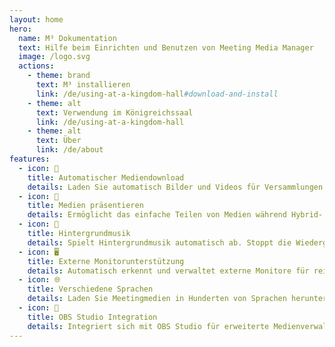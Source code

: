 ```yaml
---
layout: home
hero:
  name: M³ Dokumentation
  text: Hilfe beim Einrichten und Benutzen von Meeting Media Manager
  image: /logo.svg
  actions:
    - theme: brand
      text: M³ installieren
      link: /de/using-at-a-kingdom-hall#download-and-install
    - theme: alt
      text: Verwendung im Königreichssaal
      link: /de/using-at-a-kingdom-hall
    - theme: alt
      text: Über
      link: /de/about
features:
  - icon: 🚀
    title: Automatischer Mediendownload
    details: Laden Sie automatisch Bilder und Videos für Versammlungen in jeder Sprache herunter, die auf der offiziellen Website der Zeugen Jehovas verfügbar sind.
  - icon: 🎦
    title: Medien präsentieren
    details: Ermöglicht das einfache Teilen von Medien während Hybrid- oder In-Person-Zusammenkünften.
  - icon: 🎵
    title: Hintergrundmusik
    details: Spielt Hintergrundmusik automatisch ab. Stoppt die Wiedergabe vor Beginn der Zusammenkunft. Hintergrundmusik kann mit einem Klick nach dem Meeting neu gestartet werden.
  - icon: 🖥️
    title: Externe Monitorunterstützung
    details: Automatisch erkennt und verwaltet externe Monitore für reibungslose Medienpräsentationen.
  - icon: 🌐
    title: Verschiedene Sprachen
    details: Laden Sie Meetingmedien in Hunderten von Sprachen herunter und verwenden Sie die M³-Schnittstelle in einer der vielen verfügbaren Sprachen.
  - icon: 🧩
    title: OBS Studio Integration
    details: Integriert sich mit OBS Studio für erweiterte Medienverwaltung und Präsentationsmöglichkeiten.
---
```

